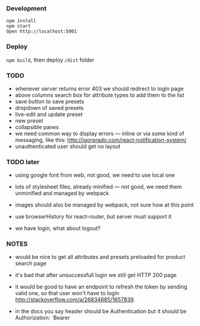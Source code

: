 ### Development

```
npm install
npm start
Open http://localhost:5001
```


### Deploy
`npm build`, then deploy `/dist` folder


### TODO

* whenever server returns error 403 we should redirect to login page
* above columns search box for attribute types to add them to the list
* save button to save presets
* dropdown of saved presets
* live-edit and update preset
* new preset
* collapsible panes
* we need common way to display errors — inline or via some kind of messaging, like this: http://igorprado.com/react-notification-system/
* unauthenticated user should get no layout


### TODO later

* using google font from web, not good, we need to use local one

* lots of stylesheet files, already minified — not good, we need them unminified and managed by webpack

* images should also be managed by webpack, not sure how at this point

* use browserHistory for react-router, but server must support it

* we have login, what about logout?


### NOTES

* would be nice to get all attributes and presets preloaded for product search page

* it's bad that after unsuccessfull login we still get HTTP 200 page

* it would be good to have an endpoint to refresh the token by sending valid one, so that user won't have to login http://stackoverflow.com/a/26834685/1657839. 

* in the docs you say header should be Authentication but it should be Authorization: `Bearer